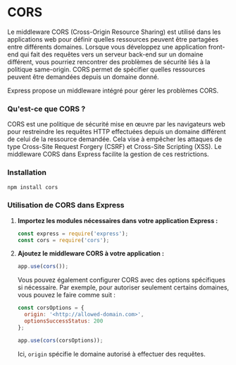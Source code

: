# CORS

Le middleware CORS (Cross-Origin Resource Sharing) est utilisé dans les applications web pour définir quelles ressources peuvent être partagées entre différents domaines. Lorsque vous développez une application front-end qui fait des requêtes vers un serveur back-end sur un domaine différent, vous pourriez rencontrer des problèmes de sécurité liés à la politique same-origin. CORS permet de spécifier quelles ressources peuvent être demandées depuis un domaine donné.

Express propose un middleware intégré pour gérer les problèmes CORS.

### Qu'est-ce que CORS ?

CORS est une politique de sécurité mise en œuvre par les navigateurs web pour restreindre les requêtes HTTP effectuées depuis un domaine différent de celui de la ressource demandée. Cela vise à empêcher les attaques de type Cross-Site Request Forgery (CSRF) et Cross-Site Scripting (XSS). Le middleware CORS dans Express facilite la gestion de ces restrictions.

### Installation

```bash
npm install cors
```

### Utilisation de CORS dans Express

1. **Importez les modules nécessaires dans votre application Express :**
    
    ```jsx
    const express = require('express');
    const cors = require('cors');
    ```
    
2. **Ajoutez le middleware CORS à votre application :**
    
    ```jsx
    app.use(cors());
    ```
    
    Vous pouvez également configurer CORS avec des options spécifiques si nécessaire. Par exemple, pour autoriser seulement certains domaines, vous pouvez le faire comme suit :
    
    ```jsx
    const corsOptions = {
      origin: '<http://allowed-domain.com>',
      optionsSuccessStatus: 200
    };
    
    app.use(cors(corsOptions));
    
    ```
    
    Ici, `origin` spécifie le domaine autorisé à effectuer des requêtes.